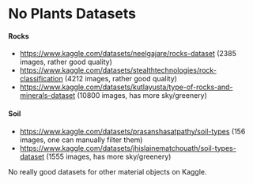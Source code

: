 # No Plants Datasets

#### Rocks
- https://www.kaggle.com/datasets/neelgajare/rocks-dataset (2385 images, rather good quality) 
- https://www.kaggle.com/datasets/stealthtechnologies/rock-classification (4212 images, rather good quality)
- https://www.kaggle.com/datasets/kutlayusta/type-of-rocks-and-minerals-dataset (10800 images, has more sky/greenery)

#### Soil
- https://www.kaggle.com/datasets/prasanshasatpathy/soil-types (156 images, one can manually filter them)
- https://www.kaggle.com/datasets/jhislainematchouath/soil-types-dataset (1555 images, has more sky/greenery)

No really good datasets for other material objects on Kaggle.
